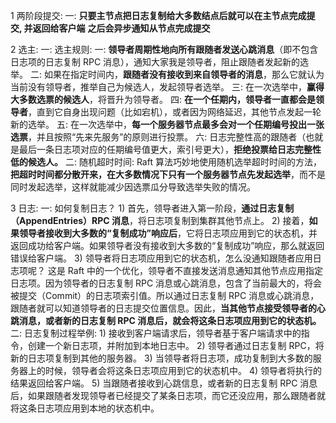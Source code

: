 1 两阶段提交:
    一: 
        **只要主节点把日志复制给大多数结点后就可以在主节点完成提交, 并返回给客户端**
        **之后会异步通知从节点完成提交**

2 选主:
    一: 选主规则:
        一: 
            **领导者周期性地向所有跟随者发送心跳消息**（即不包含日志项的日志复制 RPC 消息），通知大家我是领导者，阻止跟随者发起新的选举。
        二:
            如果在指定时间内，**跟随者没有接收到来自领导者的消息**，那么它就认为当前没有领导者，推举自己为候选人，发起领导者选举。
        三:
            在一次选举中，**赢得大多数选票的候选人**，将晋升为领导者。
        四:
            **在一个任期内，领导者一直都会是领导者**，直到它自身出现问题（比如宕机），或者因为网络延迟，其他节点发起一轮新的选举。
        五:
            在一次选举中，**每一个服务器节点最多会对一个任期编号投出一张选票**，并且按照“先来先服务”的原则进行投票。
        六:
            日志完整性高的跟随者（也就是最后一条日志项对应的任期编号值更大，索引号更大），**拒绝投票给日志完整性低的候选人。**
    二: 
        随机超时时间:
            Raft 算法巧妙地使用随机选举超时时间的方法，**把超时时间都分散开来，在大多数情况下只有一个服务器节点先发起选举**，而不是同时发起选举，这样就能减少因选票瓜分导致选举失败的情况。
    
3 日志:
    一: 如何复制日志？
            1)
                首先，领导者进入第一阶段，**通过日志复制（AppendEntries）RPC 消息**，将日志项复制到集群其他节点上。
            2)
                接着，**如果领导者接收到大多数的“复制成功”响应后**，它将日志项应用到它的状态机，并返回成功给客户端。如果领导者没有接收到大多数的“复制成功”响应，那么就返回错误给客户端。
            3) 
                领导者将日志项应用到它的状态机，怎么没通知跟随者应用日志项呢？
                    这是 Raft 中的一个优化，领导者不直接发送消息通知其他节点应用指定日志项。因为领导者的日志复制 RPC 消息或心跳消息，包含了当前最大的，将会被提交（Commit）的日志项索引值。所以通过日志复制 RPC 消息或心跳消息，跟随者就可以知道领导者的日志提交位置信息。因此，**当其他节点接受领导者的心跳消息，或者新的日志复制 RPC 消息后，就会将这条日志项应用到它的状态机。**
    二: 日志复制过程举例:
            1)
                接收到客户端请求后，领导者基于客户端请求中的指令，创建一个新日志项，并附加到本地日志中。
            2)
                领导者通过日志复制 RPC，将新的日志项复制到其他的服务器。
            3)
                当领导者将日志项，成功复制到大多数的服务器上的时候，领导者会将这条日志项应用到它的状态机中。
            4)
                领导者将执行的结果返回给客户端。
            5)
                当跟随者接收到心跳信息，或者新的日志复制 RPC 消息后，如果跟随者发现领导者已经提交了某条日志项，而它还没应用，那么跟随者就将这条日志项应用到本地的状态机中。














